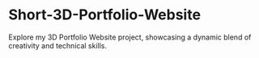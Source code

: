 # Short-3D-Portfolio-Website
 Explore my 3D Portfolio Website project, showcasing a dynamic blend of creativity and technical skills.
